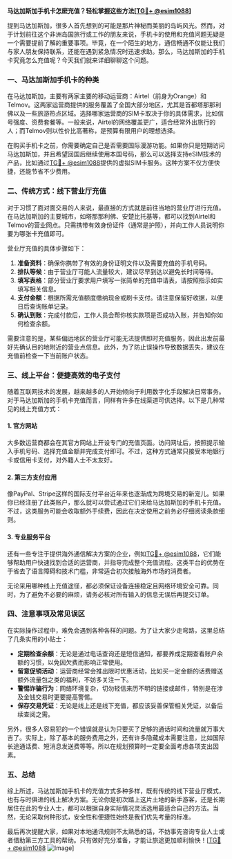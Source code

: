 **马达加斯加手机卡怎麽充值？轻松掌握这些方法[[TG💪+ @esim1088](https://t.me/s/esim1088)]**

提到马达加斯加，很多人首先想到的可能是那片神秘而美丽的岛屿风光。然而，对于计划前往这个非洲岛国旅行或工作的朋友来说，手机卡的使用和充值问题无疑是一个需要提前了解的重要事项。毕竟，在一个陌生的地方，通信畅通不仅能让我们与家人朋友保持联系，还能在遇到紧急情况时迅速求助。那么，马达加斯加的手机卡究竟怎么充值呢？今天我们就来详细聊聊这个问题。

### 一、马达加斯加手机卡的种类

在马达加斯加，主要有两家主要的移动运营商：Airtel（前身为Orange）和Telmov。这两家运营商提供的服务覆盖了全国大部分地区，尤其是首都塔那那利佛以及一些旅游热点区域。选择哪家运营商的SIM卡取决于你的具体需求，比如信号强度、资费套餐等。一般来说，Airtel的网络覆盖更广，适合经常外出旅行的人；而Telmov则以性价比高著称，是预算有限用户的理想选择。

在购买手机卡之前，你需要确定自己是否需要国际漫游功能。如果你只是短期访问马达加斯加，并且希望回国后继续使用本国号码，那么可以选择支持eSIM技术的产品，比如通过[TG💪+ @esim1088](https://t.me/s/esim1088)提供的虚拟SIM卡服务。这种方案不仅方便快捷，还能节省不少费用。

### 二、传统方式：线下营业厅充值

对于习惯了面对面交易的人来说，最直接的方式就是前往当地的营业厅进行充值。在马达加斯加的主要城市，如塔那那利佛、安楚比托基等，都可以找到Airtel和Telmov的营业网点。只需携带有效身份证件（通常是护照），并向工作人员说明你要为哪张卡充值即可。

营业厅充值的具体步骤如下：

1. **准备资料**：确保你携带了有效的身份证明文件以及需要充值的手机号码。
2. **排队等候**：由于营业厅可能人流量较大，建议尽早到达以避免长时间等待。
3. **填写表格**：部分营业厅要求用户填写一张简单的充值申请表，请按照指示如实填写相关信息。
4. **支付金额**：根据所需充值额度缴纳现金或刷卡支付。请注意保留好收据，以便日后查询账单记录。
5. **确认到账**：完成付款后，工作人员会帮你核实款项是否成功入账，并告知你如何检查余额。

需要注意的是，某些偏远地区的营业厅可能无法提供即时充值服务，因此出发前最好先确认目的地附近的营业点信息。此外，为了防止误操作导致数据丢失，建议在充值前检查一下当前账户状态。

### 三、线上平台：便捷高效的电子支付

随着互联网技术的发展，越来越多的人开始倾向于利用数字化手段解决日常事务。对于马达加斯加的手机卡充值而言，同样有许多在线渠道可供选择。以下是几种常见的线上充值方式：

#### 1. 官方网站
大多数运营商都会在其官方网站上开设专门的充值页面。访问网址后，按照提示输入手机号码、选择充值金额并完成支付即可。不过，这种方式通常只接受本地银行卡或信用卡支付，对外籍人士不太友好。

#### 2. 第三方支付应用
像PayPal、Stripe这样的国际支付平台近年来也逐渐成为跨境交易的新宠儿。如果你已经注册了此类账户，那么就可以尝试通过它们来给马达加斯加的手机卡充值。不过，这类服务可能会收取额外手续费，因此在决定使用之前务必仔细阅读条款细则。

#### 3. 专业服务平台
还有一些专注于提供海外通信解决方案的企业，例如[TG💪+ @esim1088](https://t.me/s/esim1088)，它们能够帮助用户快速找到合适的运营商，并指导完成整个充值流程。这类平台的优势在于省去了语言障碍和技术门槛，非常适合初次接触海外市场的消费者。

无论采用哪种线上充值途径，都必须保证设备连接稳定且网络环境安全可靠。同时，为了避免不必要的麻烦，请务必核对所有输入的信息无误后再提交订单。

### 四、注意事项及常见误区

在实际操作过程中，难免会遇到各种各样的问题。为了让大家少走弯路，这里总结了几条实用的小贴士：

- **定期检查余额**：无论是通过电话查询还是短信通知，都要养成定期查看账户余额的习惯，以免因欠费而影响正常使用。
- **留意促销活动**：运营商经常会推出限时优惠活动，比如买一定金额的话费赠送额外流量包之类的福利，不妨多关注一下。
- **警惕诈骗行为**：网络环境复杂，切勿轻信来历不明的链接或邮件，特别是在涉及金钱交易时更要提高警惕。
- **保存交易凭证**：无论是线上还是线下充值，都应该妥善保管相关凭证，以备后续查阅之需。

另外，很多人容易犯的一个错误就是认为只要买了足够的通话时间和流量就万事大吉了。实际上，除了基本的服务费用之外，还有许多隐藏成本需要注意，比如国际长途通话费、短消息发送费等等。所以在规划预算时一定要全面考虑各项支出因素。

### 五、总结

综上所述，马达加斯加手机卡的充值方式多种多样，既有传统的线下营业厅模式，也有与时俱进的线上解决方案。无论你是初次踏上这片土地的新手游客，还是长期居住在此的专业人士，都可以根据自身实际情况灵活选用最适合自己的方法。当然，无论采取何种形式，安全性和便捷性始终是我们优先考量的标准。

最后再次提醒大家，如果对本地通讯规则不太熟悉的话，不妨事先咨询专业人士或者借助第三方工具的帮助。只有做好充分准备，才能让旅途更加顺利愉快！[[TG💪+ @esim1088](https://t.me/s/esim1088) ![Image](https://i.postimg.cc/4NQfJmqS/Snipaste-2025-05-13-00-14-12.png)]